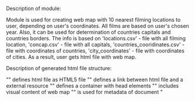 Description of module:

Module is used for creating web map with 10 nearest filming locations to user, 
depending on user's coordinates. All films are based on user's chosen year.
Also, it can be used for determination of countries capitals and countries borders.
The info is based on 'locations.csv' - file with all filming location,
'concap.csv' - file with all capitals, 'countries_cooridinates.csv' - file with
coordinates of countries, 'city_coordinates' - file with coordinates of cities.
As a result, user gets html file with web map.

Description of generated html file structure:

"<!DOCTYPE html>" defines html file as HTML5 file
"<link>" defines a link between html file and a external resource
"<head>" defines a container with head elements
"<body>" includes visual content of web map
"<meta>" is used for metadata of document
"<script>" contains user's script(as JavaScript)
"<style>" contains style of tags, style info for a document
"<div>" defines a section(group of tags) in html file

Brief conclusion:

The web map contains geolocation of 10 nearest markers, depending on
user's input(coordination and films year). This information gives an opportunity to
feel yourself during filming process.

Samples of usage:






